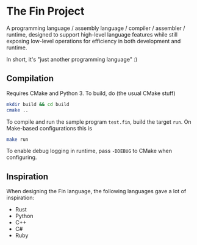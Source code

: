 # The Fin Project

A programming language / assembly language / compiler / assembler / runtime,
designed to support high-level language features while still exposing low-level
operations for efficiency in both development and runtime.

In short, it's "just another programming language" :)

## Compilation

Requires CMake and Python 3. To build, do (the usual CMake stuff)

```sh
mkdir build && cd build
cmake ..
```

To compile and run the sample program `test.fin`, build the target `run`. On
Make-based configurations this is

```sh
make run
```

To enable debug logging in runtime, pass `-DDEBUG` to CMake when configuring.

## Inspiration

When designing the Fin language, the following languages gave a lot of
inspiration:

- Rust
- Python
- C++
- C#
- Ruby
